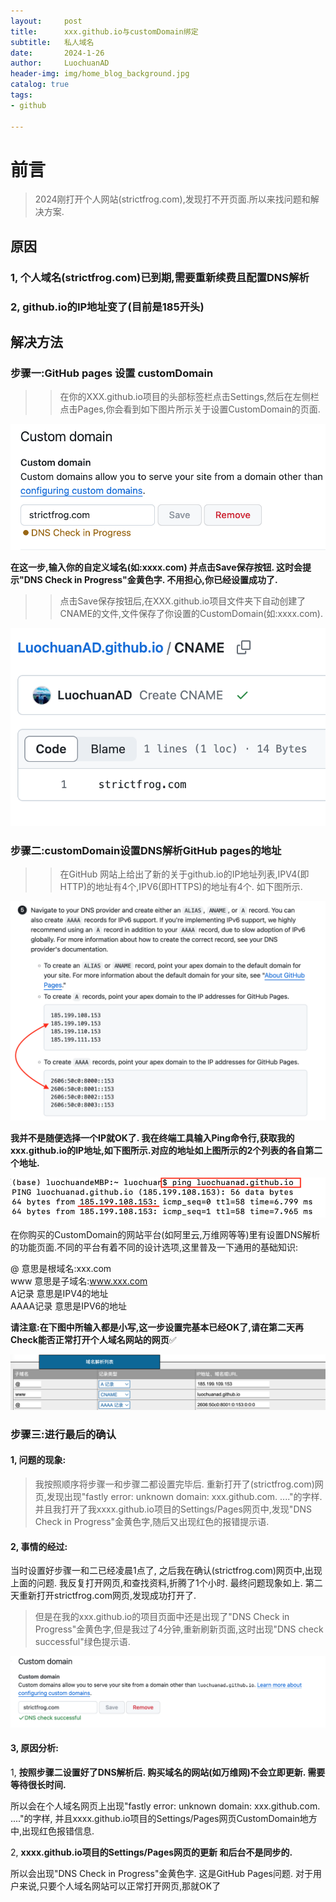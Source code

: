 ```yaml
---
layout:     post
title:      xxx.github.io与customDomain绑定
subtitle:   私人域名
date:       2024-1-26
author:     LuochuanAD
header-img: img/home_blog_background.jpg
catalog: true
tags:
- github 

---
```


# 前言

>2024刚打开个人网站(strictfrog.com),发现打不开页面.所以来找问题和解决方案.

## 原因
### 1, 个人域名(strictfrog.com)已到期,需要重新续费且配置DNS解析
### 2, github.io的IP地址变了(目前是185开头) 

## 解决方法
### 步骤一:GitHub pages 设置 customDomain

>>在你的XXX.github.io项目的头部标签栏点击Settings,然后在左侧栏点击Pages,你会看到如下图片所示关于设置CustomDomain的页面.

![](https://raw.githubusercontent.com/LuochuanAD/BlogSourceImage/master/BlogSourceImage/BlogSourceImage2024/domain_githubPage1.png)

**在这一步,输入你的自定义域名(如:xxxx.com) 并点击Save保存按钮. 这时会提示"DNS Check in Progress"金黄色字. 不用担心,你已经设置成功了.**

>>点击Save保存按钮后,在XXX.github.io项目文件夹下自动创建了CNAME的文件,文件保存了你设置的CustomDomain(如:xxxx.com).

![](https://raw.githubusercontent.com/LuochuanAD/BlogSourceImage/master/BlogSourceImage/BlogSourceImage2024/domain_cname.png)

### 步骤二:customDomain设置DNS解析GitHub pages的地址

>>在GitHub 网站上给出了新的关于github.io的IP地址列表,IPV4(即HTTP)的地址有4个,IPV6(即HTTPS)的地址有4个. 如下图所示.

![](https://raw.githubusercontent.com/LuochuanAD/BlogSourceImage/master/BlogSourceImage/BlogSourceImage2024/domain_githubPage_note.png)

**我并不是随便选择一个IP就OK了. 我在终端工具输入Ping命令行,获取我的xxx.github.io的IP地址,如下图所示.对应的地址如上图所示的2个列表的各自第二个地址.**

![](https://raw.githubusercontent.com/LuochuanAD/BlogSourceImage/master/BlogSourceImage/BlogSourceImage2024/domain_githubPage2.png)

在你购买的CustomDomain的网站平台(如阿里云,万维网等等)里有设置DNS解析的功能页面.不同的平台有着不同的设计选项,这里普及一下通用的基础知识:

@            意思是根域名:xxx.com   
www        意思是子域名:www.xxx.com  
A记录       意思是IPV4的地址  
AAAA记录 意思是IPV6的地址

**请注意:在下图中所输入都是小写,这一步设置完基本已经OK了,请在第二天再Check能否正常打开个人域名网站的网页**✅

![](https://raw.githubusercontent.com/LuochuanAD/BlogSourceImage/master/BlogSourceImage/BlogSourceImage2024/domain_strictfrog.png)

### 步骤三:进行最后的确认

#### 1, 问题的现象:

>我按照顺序将步骤一和步骤二都设置完毕后. 重新打开了(strictfrog.com)网页,发现出现"fastly error: unknown domain: xxx.github.com. ...."的字样. 并且我打开了我xxxx.github.io项目的Settings/Pages网页中,发现"DNS Check in Progress"金黄色字,随后又出现红色的报错提示语. 

#### 2, 事情的经过:

当时设置好步骤一和二已经凌晨1点了, 之后我在确认(strictfrog.com)网页中,出现上面的问题. 我反复打开网页,和查找资料,折腾了1个小时. 最终问题现象如上.  第二天重新打开strictfrog.com网页,发现成功打开了.  
>但是在我的xxx.github.io的项目页面中还是出现了"DNS Check in Progress"金黄色字,但是我过了4分钟,重新刷新页面,这时出现"DNS check successful"绿色提示语.

![](https://raw.githubusercontent.com/LuochuanAD/BlogSourceImage/master/BlogSourceImage/BlogSourceImage2024/domain_githubPage.png)

#### 3, 原因分析:

1, **按照步骤二设置好了DNS解析后. 购买域名的网站(如万维网)不会立即更新. 需要等待很长时间.** 

所以会在个人域名网页上出现"fastly error: unknown domain: xxx.github.com. ...."的字样, 并且xxxx.github.io项目的Settings/Pages网页CustomDomain地方中,出现红色报错信息.

2, **xxxx.github.io项目的Settings/Pages网页的更新 和后台不是同步的.** 

所以会出现"DNS Check in Progress"金黄色字. 这是GitHub Pages问题.  对于用户来说,只要个人域名网站可以正常打开网页,那就OK了





